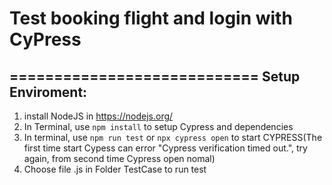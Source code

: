 # Test booking flight and login with CyPress
============================
Setup Enviroment:
--------------
1. install NodeJS in https://nodejs.org/
2. In Terminal, use `npm install` to setup Cypress and dependencies
3. In terminal, use `npm run test` or `npx cypress open` to start CYPRESS(The first time start Cypess can error "Cypress verification timed out.", try again, from second time Cypress open nomal)
4. Choose file .js in Folder TestCase to run test

